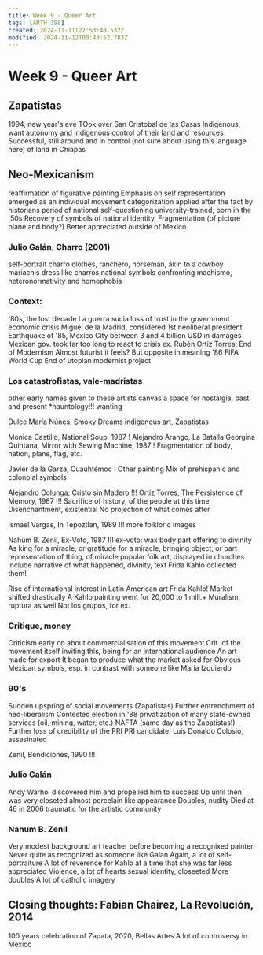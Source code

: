 ```yaml
---
title: Week 9 - Queer Art
tags: [ARTH 398]
created: 2024-11-11T22:53:40.532Z
modified: 2024-11-12T00:48:52.783Z
---
```


# Week 9 - Queer Art

## Zapatistas
1994, new year's eve
TOok over San Cristobal de las Casas
Indigenous, want autonomy and indigenous control of their land and resources
Successful, still around and in control (not sure about using this language here) of land in Chiapas

## Neo-Mexicanism

reaffirmation of figurative painting
Emphasis on self representation
emerged as an individual movement
categorization applied after the fact by historians
period of national self-questioning
university-trained, born in the '50s
Recovery of symbols of national identity, 
Fragmentation (of picture plane and body?)
Better appreciated outside of Mexico

### Julio Galán, Charro (2001)
self-portrait
charro clothes, ranchero, horseman, akin to a cowboy
mariachis dress like charros
national symbols
confronting machismo, heteronormativity and homophobia

### Context:
'80s, the lost decade
La guerra sucia
loss of trust in the government
economic crisis
Miguel de la Madrid, considered 1st neoliberal president
Earthquake of '85, Mexico City
between 3 and 4 billion USD in damages
Mexican gov. took far too long to react to crisis
ex. Rubén Ortiz Torres: End of Modernism
Almost futurist it feels?
But opposite in meaning
'86 FIFA World Cup
End of utopian modernist project

### Los catastrofistas, vale-madristas
other early names given to these artists
canvas a space for nostalgia, past and present
*hauntology!!!
wanting

Dulce María Núǹes, Smoky Dreams
indigenous art, Zapatistas

Monica Castillo, National Soup, 1987 !
Alejandro Arango, La Batalla
Georgina Quintana, Mirror with Sewing Machine, 1987 !
Fragmentation of
body, nation, plane, flag, etc.

Javier de la Garza, Cuauhtémoc !
Other painting
Mix of prehispanic and colonoial symbols

Alejandro Colunga, Cristo sin Madero !!!
Ortiz Torres, The Persistence of Memory, 1987 !!!
Sacrifice of history, of the people at this time
Disenchantment, existential
No projection of what comes after

Ismael Vargas, In Tepoztlan, 1989 !!!
more folkloric images

Nahúm B. Zenil, Ex-Voto, 1987 !!!
ex-voto:
wax body part
offering to divinity
As king for a miracle, or gratitude for a miracle,
bringing object, or part representation of thing, of miracle
popular folk art, displayed in churches
include narrative of what happened, divinity, text
Frida Kahlo collected them!

Rise of international interest in Latin American art
Frida Kahlo!
Market shifted drastically
A Kahlo painting went for 20,000 to 1 mill.+
Muralism, ruptura as well
Not los grupos, for ex.

### Critique, money
Criticism early on about commercialisation of this movement
Crit. of the movement itself inviting this, being for an international audience
An art made for export
It began to produce what the market asked for
Obvious Mexican symbols, esp. in contrast with someone like Maria Izquierdo

### 90's
Sudden upspring of social movements (Zapatistas)
Further entrenchment of neo-liberalism
Contested election in '88
privatization of many state-owned services (oil, mining, water, etc.)
NAFTA (same day as the Zapatistas!)
Further loss of credibility of the PRI
PRI candidate, Luis Donaldo Colosio, assasinated

Zenil, Bendiciones, 1990 !!!

### Julio Galán
Andy Warhol discovered him and propelled him to success
Up until then was very closeted
almost porcelain like appearance
Doubles, nudity
Died at 46 in 2006
traumatic for the artistic community

### Nahum B. Zenil
Very modest background
art teacher before becoming a recognixed painter
Never quite as recognized as someone like Galan
Again, a lot of self-portraiture
A lot of reverence for Kahlo at a time that she was far less appreciated
Violence, a lot of hearts
sexual identity, closeeted
More doubles
A lot of catholic imagery

## Closing thoughts: Fabian Chairez, La Revolución, 2014
100 years celebration of Zapata, 2020, Bellas Artes
A lot of controversy in Mexico

